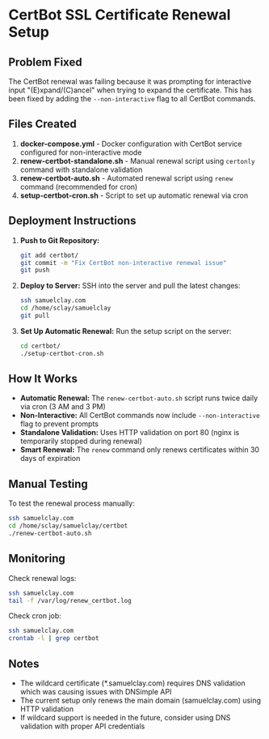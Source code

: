 # CertBot SSL Certificate Renewal Setup

## Problem Fixed
The CertBot renewal was failing because it was prompting for interactive input "(E)xpand/(C)ancel" when trying to expand the certificate. This has been fixed by adding the `--non-interactive` flag to all CertBot commands.

## Files Created

1. **docker-compose.yml** - Docker configuration with CertBot service configured for non-interactive mode
2. **renew-certbot-standalone.sh** - Manual renewal script using `certonly` command with standalone validation
3. **renew-certbot-auto.sh** - Automated renewal script using `renew` command (recommended for cron)
4. **setup-certbot-cron.sh** - Script to set up automatic renewal via cron

## Deployment Instructions

1. **Push to Git Repository:**
   ```bash
   git add certbot/
   git commit -m "Fix CertBot non-interactive renewal issue"
   git push
   ```

2. **Deploy to Server:**
   SSH into the server and pull the latest changes:
   ```bash
   ssh samuelclay.com
   cd /home/sclay/samuelclay
   git pull
   ```

3. **Set Up Automatic Renewal:**
   Run the setup script on the server:
   ```bash
   cd certbot/
   ./setup-certbot-cron.sh
   ```

## How It Works

- **Automatic Renewal:** The `renew-certbot-auto.sh` script runs twice daily via cron (3 AM and 3 PM)
- **Non-Interactive:** All CertBot commands now include `--non-interactive` flag to prevent prompts
- **Standalone Validation:** Uses HTTP validation on port 80 (nginx is temporarily stopped during renewal)
- **Smart Renewal:** The `renew` command only renews certificates within 30 days of expiration

## Manual Testing

To test the renewal process manually:
```bash
ssh samuelclay.com
cd /home/sclay/samuelclay/certbot
./renew-certbot-auto.sh
```

## Monitoring

Check renewal logs:
```bash
ssh samuelclay.com
tail -f /var/log/renew_certbot.log
```

Check cron job:
```bash
ssh samuelclay.com
crontab -l | grep certbot
```

## Notes

- The wildcard certificate (*.samuelclay.com) requires DNS validation which was causing issues with DNSimple API
- The current setup only renews the main domain (samuelclay.com) using HTTP validation
- If wildcard support is needed in the future, consider using DNS validation with proper API credentials